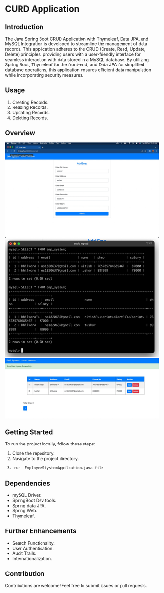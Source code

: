 # CURD Application

## Introduction
The Java Spring Boot CRUD Application with Thymeleaf, Data JPA, and MySQL Integration is developed to streamline the management of data records. This application adheres to the CRUD (Create, Read, Update, Delete) principles, providing users with a user-friendly interface for seamless interaction with data stored in a MySQL database. By utilizing Spring Boot, Thymeleaf for the front-end, and Data JPA for simplified database operations, this application ensures efficient data manipulation while incorporating security measures.

## Usage
1.  Creating Records.
2.  Reading Records.
3.  Updating Records.
4.  Deleting Records.

## Overview
![image](12.jpeg)
![image](11.jpeg)
![image](13.jpeg)

## Getting Started
To run the project locally, follow these steps:

1. Clone the repository.
2. Navigate to the project directory.
 ``` bash 
  3. run  EmployeeStystemAppilcation.java file
 ```


## Dependencies
- mySQL Driver.
- SpringBoot Dev tools.
- Spring data JPA.
- Spring Web.
- Thymeleaf.

## Further Enhancements
- Search Functionality.
- User Authentication.
- Audit Trails.
- Internationalization.

## Contribution
Contributions are welcome! Feel free to submit issues or pull requests.









